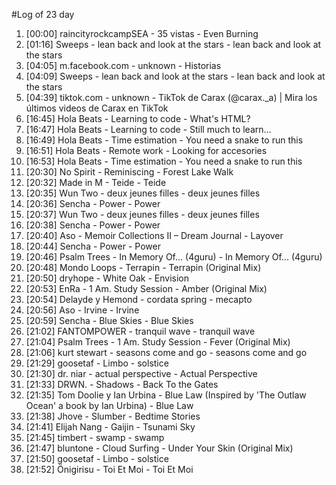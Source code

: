 #Log of 23 day

1. [00:00] raincityrockcampSEA - 35 vistas - Even Burning
1. [01:16] Sweeps - lean back and look at the stars - lean back and look at the stars
1. [04:05] m.facebook.com - unknown - Historias
1. [04:09] Sweeps - lean back and look at the stars - lean back and look at the stars
1. [04:39] tiktok.com - unknown - TikTok de Carax (@carax._a) | Mira los últimos videos de Carax en TikTok
1. [16:45] Hola Beats - Learning to code - What's HTML?
1. [16:47] Hola Beats - Learning to code - Still much to learn...
1. [16:49] Hola Beats - Time estimation - You need a snake to run this
1. [16:51] Hola Beats - Remote work - Looking for accesories
1. [16:53] Hola Beats - Time estimation - You need a snake to run this
1. [20:30] No Spirit - Reminiscing - Forest Lake Walk
1. [20:32] Made in M - Teide - Teide
1. [20:35] Wun Two - deux jeunes filles - deux jeunes filles
1. [20:36] Sencha - Power - Power
1. [20:37] Wun Two - deux jeunes filles - deux jeunes filles
1. [20:38] Sencha - Power - Power
1. [20:40] Aso - Memoir Collections II – Dream Journal - Layover
1. [20:44] Sencha - Power - Power
1. [20:46] Psalm Trees - In Memory Of... (4guru) - In Memory Of... (4guru)
1. [20:48] Mondo Loops - Terrapin - Terrapin (Original Mix)
1. [20:50] dryhope - White Oak - Envision
1. [20:53] EnRa - 1 Am. Study Session - Amber (Original Mix)
1. [20:54] Delayde y Hemond - cordata spring - mecapto
1. [20:56] Aso - Irvine - Irvine
1. [20:59] Sencha - Blue Skies - Blue Skies
1. [21:02] FANTOMPOWER - tranquil wave - tranquil wave
1. [21:04] Psalm Trees - 1 Am. Study Session - Fever (Original Mix)
1. [21:06] kurt stewart - seasons come and go - seasons come and go
1. [21:29] goosetaf - Limbo - solstice
1. [21:30] dr. niar - actual perspective - Actual Perspective
1. [21:33] DRWN. - Shadows - Back To the Gates
1. [21:35] Tom Doolie y Ian Urbina - Blue Law (Inspired by 'The Outlaw Ocean' a book by Ian Urbina) - Blue Law
1. [21:38] Jhove - Slumber - Bedtime Stories
1. [21:41] Elijah Nang - Gaijin - Tsunami Sky
1. [21:45] timbert - swamp - swamp
1. [21:47] bluntone - Cloud Surfing - Under Your Skin (Original Mix)
1. [21:50] goosetaf - Limbo - solstice
1. [21:52] Önigirisu - Toi Et Moi - Toi Et Moi

